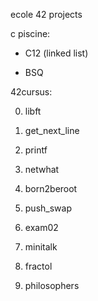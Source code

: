 ecole 42 projects

c piscine:

+  C12 (linked list)

+  BSQ

42cursus:

0. libft

1. get_next_line

2. printf

3. netwhat

4. born2beroot

5. push_swap

6. exam02

7. minitalk

8. fractol

9. philosophers
